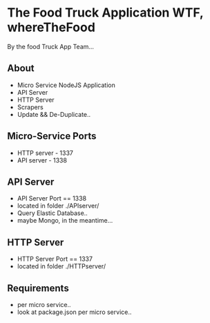 # The Food Truck Application  WTF, whereTheFood

By the food Truck App Team... 

## About
* Micro Service NodeJS Application
* API Server 
* HTTP Server
* Scrapers
* Update && De-Duplicate.. 

## Micro-Service Ports
* HTTP server - 1337
* API server - 1338

## API Server
* API Server Port == 1338
* located in folder  ./APIserver/
* Query Elastic Database..   
* maybe Mongo, in the meantime...  

## HTTP Server
* HTTP Server Port == 1337
* located in folder  ./HTTPserver/


## Requirements
* per micro service..
* look at package.json  per micro service.. 